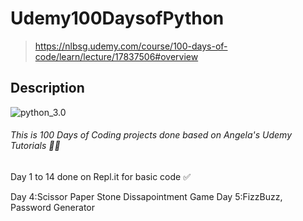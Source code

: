 # Udemy100DaysofPython
> https://nlbsg.udemy.com/course/100-days-of-code/learn/lecture/17837506#overview
## Description
![python_3.0](https://quantlabs.net/wp-content/uploads/2019/09/python3.png)
###### This is 100 Days of Coding projects done based on Angela's Udemy Tutorials :student:
Day 1 to 14 done on Repl.it for basic code :white_check_mark:

Day 4:Scissor Paper Stone Dissapointment Game
Day 5:FizzBuzz, Password Generator